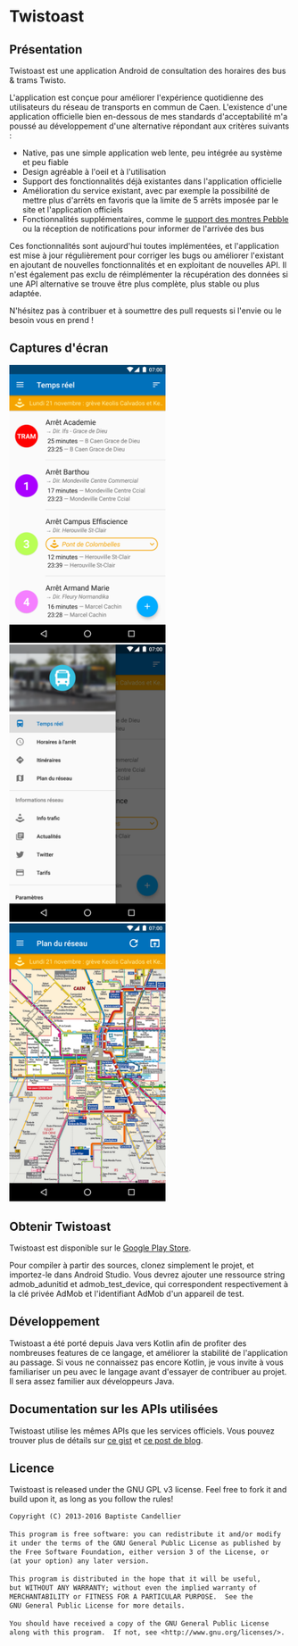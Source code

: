 # Twistoast

## Présentation
Twistoast est une application Android de consultation des horaires des bus & trams Twisto.

L'application est conçue pour améliorer l'expérience quotidienne des utilisateurs du réseau de
transports en commun de Caen.
L'existence d'une application officielle bien en-dessous de mes standards d'acceptabilité m'a poussé
au développement d'une alternative répondant aux critères suivants :

- Native, pas une simple application web lente, peu intégrée au système et peu fiable
- Design agréable à l'oeil et à l'utilisation
- Support des fonctionnalités déjà existantes dans l'application officielle
- Amélioration du service existant, avec par exemple la possibilité de mettre plus d'arrêts en
favoris que la limite de 5 arrêts imposée par le site et l'application officiels
- Fonctionnalités supplémentaires, comme le [support des montres Pebble](https://github.com/outadoc/Twistoast-pebble)
ou la réception de notifications pour informer de l'arrivée des bus

Ces fonctionnalités sont aujourd'hui toutes implémentées, et l'application est mise à jour
régulièrement pour corriger les bugs ou améliorer l'existant en ajoutant de nouvelles fonctionnalités
et en exploitant de nouvelles API. Il n'est également pas exclu de réimplémenter la récupération des
données si une API alternative se trouve être plus complète, plus stable ou plus adaptée.

N'hésitez pas à contribuer et à soumettre des pull requests si l'envie ou le besoin vous en prend !

## Captures d'écran
<img src="assets/screenshots/fr_FR/screen_main.png?raw=true" width="280">
<img src="assets/screenshots/fr_FR/screen_drawer.png?raw=true" width="280">
<img src="assets/screenshots/fr_FR/screen_map.png?raw=true" width="280">

## Obtenir Twistoast
Twistoast est disponible sur le [Google Play Store](https://play.google.com/store/apps/details?id=fr.outadev.twistoast).

Pour compiler à partir des sources, clonez simplement le projet, et importez-le dans Android Studio.
Vous devrez ajouter une ressource string admob_adunitid et admob_test_device, qui correspondent
respectivement à la clé privée AdMob et l'identifiant AdMob d'un appareil de test.

## Développement
Twistoast a été porté depuis Java vers Kotlin afin de profiter des nombreuses features de ce langage, et améliorer
la stabilité de l'application au passage.
Si vous ne connaissez pas encore Kotlin, je vous invite à vous familiariser un peu avec le langage
avant d'essayer de contribuer au projet. Il sera assez familier aux développeurs Java.

## Documentation sur les APIs utilisées
Twistoast utilise les mêmes APIs que les services officiels. Vous pouvez trouver plus de détails sur
[ce gist](https://gist.github.com/outadoc/40060db45c436977a912) et [ce post de blog](https://outadoc.fr/2014/11/keolis-open-data-api/).

## Licence
Twistoast is released under the GNU GPL v3 license. Feel free to fork it and build upon it, as long
as you follow the rules!

    Copyright (C) 2013-2016 Baptiste Candellier

    This program is free software: you can redistribute it and/or modify
    it under the terms of the GNU General Public License as published by
    the Free Software Foundation, either version 3 of the License, or
    (at your option) any later version.

    This program is distributed in the hope that it will be useful,
    but WITHOUT ANY WARRANTY; without even the implied warranty of
    MERCHANTABILITY or FITNESS FOR A PARTICULAR PURPOSE.  See the
    GNU General Public License for more details.

    You should have received a copy of the GNU General Public License
    along with this program.  If not, see <http://www.gnu.org/licenses/>.
